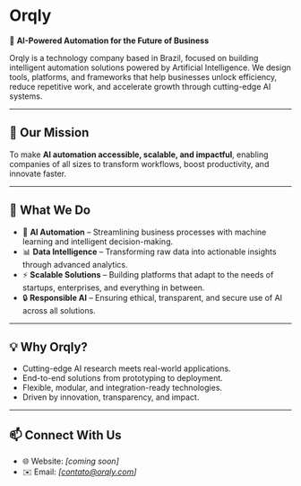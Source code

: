 # Orqly

🚀 **AI-Powered Automation for the Future of Business**

Orqly is a technology company based in Brazil, focused on building intelligent automation solutions powered by Artificial Intelligence.
We design tools, platforms, and frameworks that help businesses unlock efficiency, reduce repetitive work, and accelerate growth through cutting-edge AI systems.

---

## 🌟 Our Mission

To make **AI automation accessible, scalable, and impactful**, enabling companies of all sizes to transform workflows, boost productivity, and innovate faster.

---

## 🧠 What We Do

* 🤖 **AI Automation** – Streamlining business processes with machine learning and intelligent decision-making.
* 📊 **Data Intelligence** – Transforming raw data into actionable insights through advanced analytics.
* ⚡ **Scalable Solutions** – Building platforms that adapt to the needs of startups, enterprises, and everything in between.
* 🔒 **Responsible AI** – Ensuring ethical, transparent, and secure use of AI across all solutions.

---

## 💡 Why Orqly?

* Cutting-edge AI research meets real-world applications.
* End-to-end solutions from prototyping to deployment.
* Flexible, modular, and integration-ready technologies.
* Driven by innovation, transparency, and impact.

---

## 📫 Connect With Us

* 🌐 Website: *\[coming soon]*
* ✉️ Email: *\[[contato@orqly.com](mailto:contact@orqly.com)]*
